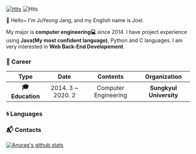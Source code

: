[![Hits](https://hits.seeyoufarm.com/api/count/incr/badge.svg?url=https%3A%2F%2Fgithub.com%2Fharimkang)](https://hits.seeyoufarm.com) ![Hits](https://img.shields.io/github/followers/harimkang?label=Follow)

:wave: Hello~ I'm JuYeong Jang, and my English name is Joel.

 My major is **computer engineering:computer:** since 2014. I have project experience using **Java(My most confident language)**, Python and C languages. I am very interested in **Web Back-End Developement**.

### :purple_heart: Career

| **Type** | **Date** | **Contents** | **Organization** |
|:--------:|:--------:|:--------:|:--------:|
| **:mortar_board: Education** | 2014. 3 ~ 2020. 2 | Computer Engineering | **Sungkyul University** |

### :cyclone: Languages


### :mailbox_with_mail: Contacts

[![Anurag's github stats](https://github-readme-stats.vercel.app/api?username=Dev-Jang)](https://github.com/anuraghazra/github-readme-stats)
